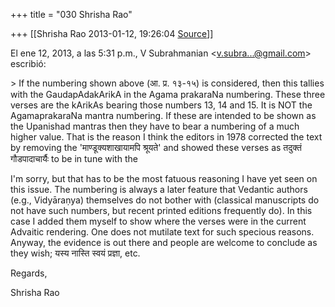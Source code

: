 +++
title = "030 Shrisha Rao"

+++
[[Shrisha Rao	2013-01-12, 19:26:04 [Source](https://groups.google.com/g/bvparishat/c/XtmLLB7L_tA)]]



El ene 12, 2013, a las 5:31 p.m., V Subrahmanian \<[v.subra...@gmail.com]()\> escribió:  
  
\> If the numbering shown above (आ. प्र. १३-१५) is considered, then this tallies with the GaudapAdakArikA in the Agama prakaraNa numbering. These three verses are the kArikAs bearing those numbers 13, 14 and 15. It is NOT the AgamaprakaraNa mantra numbering. If these are intended to be shown as the Upanishad mantras then they have to bear a numbering of a much higher value. That is the reason I think the editors in 1978 corrected the text by removing the 'माण्डूक्यशाखायामपि श्रूयते' and showed these verses as तदुक्तं गौडपादाचार्यैः to be in tune with the  
  

I'm sorry, but that has to be the most fatuous reasoning I have yet seen on this issue. The numbering is always a later feature that Vedantic authors (e.g., Vidyāraṇya) themselves do not bother with (classical manuscripts do not have such numbers, but recent printed editions frequently do). In this case I added them myself to show where the verses were in the current Advaitic rendering. One does not mutilate text for such specious reasons. Anyway, the evidence is out there and people are welcome to conclude as they wish; यस्य नास्ति स्वयं प्रज्ञा, etc.  
  
Regards,  
  
Shrisha Rao  
  

